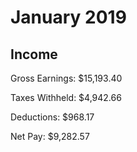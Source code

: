# January 2019

## Income

Gross Earnings: $15,193.40

Taxes Withheld: $4,942.66

Deductions: $968.17

Net Pay: $9,282.57
